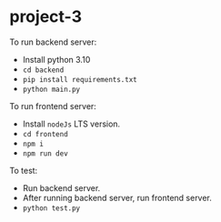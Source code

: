 # project-3

To run backend server:
- Install python 3.10
- `cd backend`
- `pip install requirements.txt`
- `python main.py`

To run frontend server:
- Install `nodeJs` LTS version.
- `cd frontend`
- `npm i`
- `npm run dev`

To test:
- Run backend server.
- After running backend server, run frontend server.
- `python test.py`
